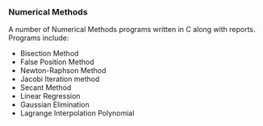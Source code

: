 ### Numerical Methods
A number of Numerical Methods programs written in C along with reports.
Programs include: 

* Bisection Method
* False Position Method
* Newton-Raphson Method
* Jacobi Iteration method
* Secant Method 
* Linear Regression
* Gaussian Elimination
* Lagrange Interpolation Polynomial
